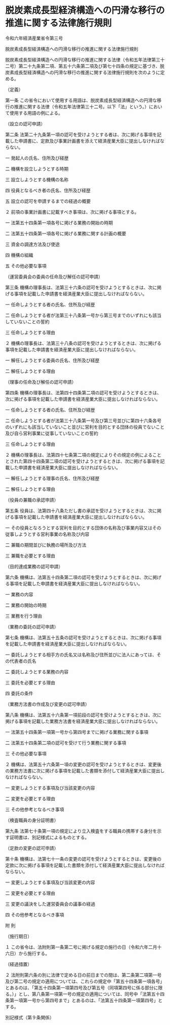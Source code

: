 # 脱炭素成長型経済構造への円滑な移行の推進に関する法律施行規則

令和六年経済産業省令第三号

脱炭素成長型経済構造への円滑な移行の推進に関する法律施行規則

脱炭素成長型経済構造への円滑な移行の推進に関する法律（令和五年法律第三十二号）第二十九条第二項、第五十六条第二項及び第七十四条の規定に基づき、脱炭素成長型経済構造への円滑な移行の推進に関する法律施行規則を次のように定める。

（定義）

第一条 この省令において使用する用語は、脱炭素成長型経済構造への円滑な移行の推進に関する法律（令和五年法律第三十二号。以下「法」という。）において使用する用語の例による。

（設立の認可申請）

第二条 法第二十九条第一項の認可を受けようとする者は、次に掲げる事項を記載した申請書に、定款及び事業計画書を添えて経済産業大臣に提出しなければならない。

一 発起人の氏名、住所及び経歴

二 機構を設立しようとする時期

三 設立しようとする機構の名称

四 役員となるべき者の氏名、住所及び経歴

五 設立の認可を申請するまでの経過の概要

２ 前項の事業計画書に記載すべき事項は、次に掲げる事項とする。

一 法第五十四条第一項各号に掲げる業務の開始の時期

二 法第五十四条第一項各号に掲げる業務に関する計画の概要

三 資金の調達方法及び使途

四 機構の組織

五 その他必要な事項

（運営委員会の委員の任命及び解任の認可申請）

第三条 機構の理事長は、法第三十六条の認可を受けようとするときは、次に掲げる事項を記載した申請書を経済産業大臣に提出しなければならない。

一 任命しようとする者の氏名、住所及び経歴

二 任命しようとする者が法第三十八条第一号から第三号までのいずれにも該当していないことの誓約

三 任命しようとする理由

２ 機構の理事長は、法第三十八条の認可を受けようとするときは、次に掲げる事項を記載した申請書を経済産業大臣に提出しなければならない。

一 解任しようとする委員の氏名、住所及び経歴

二 解任しようとする理由

（理事の任命及び解任の認可申請）

第四条 機構の理事長は、法第四十四条第二項の認可を受けようとするときは、次に掲げる事項を記載した申請書を経済産業大臣に提出しなければならない。

一 任命しようとする者の氏名、住所及び経歴

二 任命しようとする者が法第三十八条第一号及び第三号並びに第四十六条各号のいずれにも該当していないこと並びに営利を目的とする団体の役員でないこと及び自ら営利事業に従事していないことの誓約

三 任命しようとする理由

２ 機構の理事長は、法第四十七条第二項の規定によりその規定の例によることとされた第四十四条第二項の認可を受けようとするときは、次に掲げる事項を記載した申請書を経済産業大臣に提出しなければならない。

一 解任しようとする理事の氏名、住所及び経歴

二 解任しようとする理由

（役員の兼職の承認申請）

第五条 役員は、法第四十八条ただし書の承認を受けようとするときは、次に掲げる事項を記載した申請書を経済産業大臣に提出しなければならない。

一 その役員となろうとする営利を目的とする団体の名称及び事業内容又はその従事しようとする営利事業の名称及び内容

二 兼職の期間並びに執務の場所及び方法

三 兼職を必要とする理由

（目的達成業務の認可申請）

第六条 機構は、法第五十四条第二項の認可を受けようとするときは、次に掲げる事項を記載した申請書を経済産業大臣に提出しなければならない。

一 業務の内容

二 業務の開始の時期

三 業務を行う理由

（業務の委託の認可申請）

第七条 機構は、法第五十五条の認可を受けようとするときは、次に掲げる事項を記載した申請書を経済産業大臣に提出しなければならない。

一 委託しようとする相手方の氏名又は名称及び住所並びに法人にあっては、その代表者の氏名

二 委託しようとする業務の内容

三 委託を必要とする理由

四 委託の条件

（業務方法書の作成及び変更の認可申請）

第八条 機構は、法第五十六条第一項前段の認可を受けようとするときは、次に掲げる事項を記載した業務方法書を経済産業大臣に提出しなければならない。

一 法第五十四条第一項第一号から第四号までに掲げる業務に関する事項

二 法第五十四条第二項の認可を受けて行う業務に関する事項

三 その他必要な事項

２ 機構は、法第五十六条第一項の変更の認可を受けようとするときは、変更後の業務方法書に次に掲げる事項を記載した書類を添付して経済産業大臣に提出しなければならない。

一 変更しようとする事項及び当該変更の内容

二 変更を必要とする理由

三 その他参考となるべき事項

（検査職員の身分証明書）

第九条 法第七十条第一項の規定により立入検査をする職員の携帯する身分を示す証明書は、別記様式によるものとする。

（定款の変更の認可申請）

第十条 機構は、法第七十一条の変更の認可を受けようとするときは、変更後の定款に次に掲げる事項を記載した書類を添付して経済産業大臣に提出しなければならない。

一 変更しようとする事項及び当該変更の内容

二 変更を必要とする理由

三 変更の議決をした運営委員会の議事の経過

四 その他参考となるべき事項

附 則

（施行期日）

１ この省令は、法附則第一条第二号に掲げる規定の施行の日（令和六年二月十六日）から施行する。

（経過措置）

２ 法附則第六条の別に法律で定める日の前日までの間は、第二条第二項第一号及び第二号の規定の適用については、これらの規定中「第五十四条第一項各号」とあるのは、「第五十四条第一項第四号及び第五号（同項第四号に係る部分に限る。）」とし、第八条第一項第一号の規定の適用については、同号中「法第五十四条第一項第一号から第四号まで」とあるのは、「法第五十四条第一項第四号」とする。

別記様式（第９条関係）

[](/./pict/2FH00000071593.pdf)
